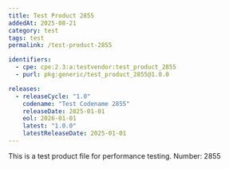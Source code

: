 ```yaml
---
title: Test Product 2855
addedAt: 2025-08-21
category: test
tags: test
permalink: /test-product-2855

identifiers:
  - cpe: cpe:2.3:a:testvendor:test_product_2855
  - purl: pkg:generic/test_product_2855@1.0.0

releases:
  - releaseCycle: "1.0"
    codename: "Test Codename 2855"
    releaseDate: 2025-01-01
    eol: 2026-01-01
    latest: "1.0.0"
    latestReleaseDate: 2025-01-01
---
```


This is a test product file for performance testing. Number: 2855
